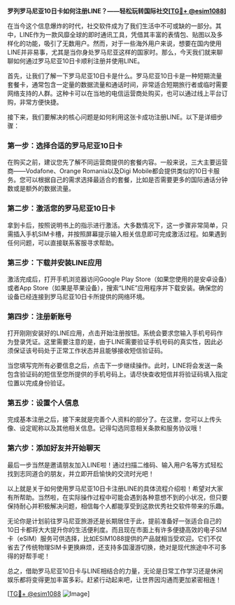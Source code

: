 **罗列罗马尼亚10日卡如何注册LINE？——轻松玩转国际社交[[TG💪+ @esim1088](https://t.me/s/esim1088)]**

在当今这个信息爆炸的时代，社交软件成为了我们生活中不可或缺的一部分。其中，LINE作为一款风靡全球的即时通讯工具，凭借其丰富的表情包、贴图以及多样化的功能，吸引了无数用户。然而，对于一些海外用户来说，想要在国内使用LINE并非易事，尤其是当你身处罗马尼亚这样的国家时。那么，今天我们就来聊聊如何通过罗马尼亚10日卡顺利注册并使用LINE。

首先，让我们了解一下罗马尼亚10日卡是什么。罗马尼亚10日卡是一种短期流量套餐卡，通常包含一定量的数据流量和通话时间，非常适合短期旅行者或临时需要网络支持的人群。这种卡可以在当地的电信运营商处购买，也可以通过线上平台订购，非常方便快捷。

接下来，我们要解决的核心问题是如何利用这张卡成功注册LINE。以下是详细步骤：

### 第一步：选择合适的罗马尼亚10日卡

在购买之前，建议您先了解不同运营商提供的套餐内容。一般来说，三大主要运营商——Vodafone、Orange Romania以及Digi Mobile都会提供类似的10日卡服务。您可以根据自己的需求选择最适合的套餐，比如是否需要更多的国际通话分钟数或是额外的数据流量。

### 第二步：激活您的罗马尼亚10日卡

拿到卡后，按照说明书上的指示进行激活。大多数情况下，这一步骤非常简单，只需插入手机SIM卡槽，并按照屏幕提示输入相关信息即可完成激活过程。如果遇到任何问题，可以直接联系客服寻求帮助。

### 第三步：下载并安装LINE应用

激活完成后，打开手机浏览器访问Google Play Store（如果您使用的是安卓设备）或者App Store（如果是苹果设备），搜索“LINE”应用程序并下载安装。确保您的设备已经连接到罗马尼亚10日卡所提供的网络环境。

### 第四步：注册新账号

打开刚刚安装好的LINE应用，点击开始注册按钮。系统会要求您输入手机号码作为登录凭证。这里需要注意的是，由于LINE需要验证手机号码的真实性，因此必须保证该号码处于正常工作状态并且能够接收短信验证码。

当您填写完所有必要信息之后，点击下一步继续操作。此时，LINE将会发送一条包含验证码的短信至您所提供的手机号码上。请尽快查收短信并将验证码填入指定位置以完成身份验证。

### 第五步：设置个人信息

完成基本注册之后，接下来就是完善个人资料的部分了。在这里，您可以上传头像、设定昵称以及其他相关信息。记得勾选同意相关条款和服务协议哦！

### 第六步：添加好友并开始聊天

最后一步当然是邀请朋友加入LINE啦！通过扫描二维码、输入用户名等方式轻松找到志同道合的朋友，并立即开启愉快的交流时光吧！

以上就是关于如何使用罗马尼亚10日卡注册LINE的具体流程介绍啦！希望对大家有所帮助。当然啦，在实际操作过程中可能会遇到各种意想不到的小状况，但只要保持耐心并积极解决问题，相信每个人都能享受到这款优秀社交软件带来的乐趣。

无论你是计划前往罗马尼亚旅游还是长期居住于此，提前准备好一张适合自己的10日卡都将大大提升你的生活便利度。而且现在市面上有许多便捷高效的电子SIM卡（eSIM）服务可供选择，比如ESIM1088提供的产品就相当受欢迎。它们不仅省去了传统物理SIM卡更换麻烦，还支持多国漫游切换，绝对是现代旅途中不可多得的好帮手呢！

总之，借助罗马尼亚10日卡与LINE相结合的力量，无论是日常工作学习还是休闲娱乐都将变得更加丰富多彩。赶紧行动起来吧，让世界因沟通而更加紧密相连！

[[TG💪+ @esim1088](https://t.me/s/esim1088) ![Image](https://i.postimg.cc/4NQfJmqS/Snipaste-2025-05-13-00-14-12.png)]